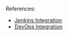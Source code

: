 

References:

- [Jenkins Integration](https://docs.sonarsource.com/sonarqube-server/analyzing-source-code/ci-integration/jenkins-integration)
- [DevOps Integration](https://docs.sonarsource.com/sonarqube-server/devops-platform-integration)